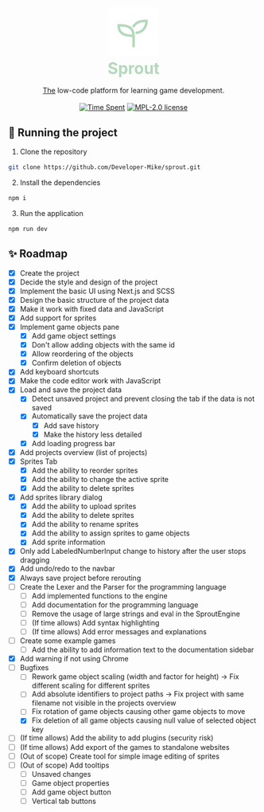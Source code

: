 <h3 align="center">
    <img alt="Logo" src="./public/sprout.svg" width="100">
    <br/>
    <font color="#b4d8bb" size="6em">Sprout</font>
</h3>

<p align="center">
    <u>The</u> low-code platform for learning game development.
    <br/><br/>
    <a href="#"><img src="https://img.shields.io/endpoint?url=https://wakapi.dev/api/compat/shields/v1/Developer-Mike/interval:all_time/project:sprout&label=Time%20Spent&style=for-the-badge&colorA=191f19&colorB=b4d8bb" alt="Time Spent"></a>
    <a href="./LICENSE"><img src="https://img.shields.io/static/v1.svg?label=License&message=MPL-2.0&style=for-the-badge&colorA=191f19&colorB=b4d8bb" alt="MPL-2.0 license"/></a>
</p>

## 🚀 Running the project
1. Clone the repository
```bash
git clone https://github.com/Developer-Mike/sprout.git
```
2. Install the dependencies
```bash
npm i
```
3. Run the application
```bash
npm run dev
```

## ✨ Roadmap
- [x] Create the project
- [x] Decide the style and design of the project
- [x] Implement the basic UI using Next.js and SCSS
- [x] Design the basic structure of the project data
- [x] Make it work with fixed data and JavaScript
- [x] Add support for sprites
- [x] Implement game objects pane
  - [x] Add game object settings
  - [x] Don't allow adding objects with the same id
  - [x] Allow reordering of the objects
  - [x] Confirm deletion of objects
- [x] Add keyboard shortcuts
- [x] Make the code editor work with JavaScript
- [x] Load and save the project data
  - [x] Detect unsaved project and prevent closing the tab if the data is not saved
  - [x] Automatically save the project data
    - [x] Add save history
    - [x] Make the history less detailed
  - [x] Add loading progress bar
- [x] Add projects overview (list of projects)
- [x] Sprites Tab
  - [x] Add the ability to reorder sprites
  - [x] Add the ability to change the active sprite
  - [x] Add the ability to delete sprites
- [x] Add sprites library dialog
  - [x] Add the ability to upload sprites
  - [x] Add the ability to delete sprites
  - [x] Add the ability to rename sprites
  - [x] Add the ability to assign sprites to game objects
  - [x] Add sprite information
- [x] Only add LabeledNumberInput change to history after the user stops dragging
- [x] Add undo/redo to the navbar
- [x] Always save project before rerouting
- [ ] Create the Lexer and the Parser for the programming language
  - [ ] Add implemented functions to the engine
  - [ ] Add documentation for the programming language
  - [ ] Remove the usage of large strings and eval in the SproutEngine
  - [ ] (If time allows) Add syntax highlighting
  - [ ] (If time allows) Add error messages and explanations
- [ ] Create some example games
  - [ ] Add the ability to add information text to the documentation sidebar
- [x] Add warning if not using Chrome
- [ ] Bugfixes
  - [ ] Rework game object scaling (width and factor for height) -> Fix different scaling for different sprites
  - [ ] Add absolute identifiers to project paths -> Fix project with same filename not visible in the projects overview
  - [ ] Fix rotation of game objects causing other game objects to move
  - [x] Fix deletion of all game objects causing null value of selected object key
- [ ] (If time allows) Add the ability to add plugins (security risk)
- [ ] (If time allows) Add export of the games to standalone websites
- [ ] (Out of scope) Create tool for simple image editing of sprites
- [ ] (Out of scope) Add tooltips
  - [ ] Unsaved changes
  - [ ] Game object properties
  - [ ] Add game object button
  - [ ] Vertical tab buttons
